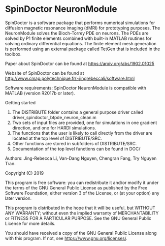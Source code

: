 # SpinDoctor NeuronModule

SpinDoctor is a software package that performs numerical simulations for diffusion magnetic resonance imaging (dMRI) for prototyping purposes.  The NeuronModule solves the Bloch-Torrey PDE on neurons.  The PDEs are solved by P1 finite elements combined with built-in MATLAB routines for solving ordinary differential equations.  The finite element mesh generation is performed using an external package called TetGen that is included in the toolbox.

Paper about SpinDoctor can be found at https://arxiv.org/abs/1902.01025

Website of SpinDoctor can be found at http://www.cmap.polytechnique.fr/~jingrebeccali/software.html

Software requirements: SpinDoctor NeuronModule is compatible with MATLAB (version R2017b or later).

Getting started
1) The DISTRIBUTE folder contains a general purpose driver called driver_spindoctor_btpde_neuron_clean.m 
2) Two sets of input files are provided, one for simulations in one gradient direction, and one for HARDI simulations.
3) The functions that the user is likely to call directly from the driver are located at the top level of DISTRIBUTE/SRC.
4) Other functions are stored in subfolders of DISTRIBUTE/SRC.
5) Documentation of the top level functions can be found in DOC/

Authors: Jing-Rebecca Li, Van-Dang Nguyen, Chengran Fang, Try Nguyen Tran.

Copyright (C) 2019

This program is free software: you can redistribute it and/or modify
it under the terms of the GNU General Public License as published by
the Free Software Foundation, either version 3 of the License, or
(at your option) any later version.

This program is distributed in the hope that it will be useful,
but WITHOUT ANY WARRANTY; without even the implied warranty of
MERCHANTABILITY or FITNESS FOR A PARTICULAR PURPOSE.  See the
GNU General Public License for more details.

You should have received a copy of the GNU General Public License
along with this program.  If not, see <https://www.gnu.org/licenses/>.
